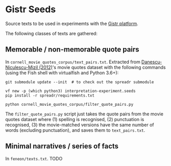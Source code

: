 Gistr Seeds
===========

Source texts to be used in experimemts with the [Gistr platform](https://github.com/interpretation-experiment/gistr-app/).

The following classes of texts are gathered:

Memorable / non-memorable quote pairs
-------------------------------------

In `cornell_movie_quotes_corpus/text_pairs.txt`. Extracted from [Danescu-Niculescu-Mizil (2012)](https://arxiv.org/abs/1203.6360)'s movie quotes dataset with the following commands (using the Fish shell with virtualfish and Python 3.6+):

```
git submodule update --init  # to check out the spreadr submodule

vf new -p (which python3) interpretation-experiment.seeds
pip install -r spreadr/requirements.txt

python cornell_movie_quotes_corpus/filter_quote_pairs.py
```

The `filter_quote_pairs.py` script just takes the quote pairs from the movie quotes dataset where (1) spelling is recognised, (2) punctuation is recognised, (3) the movie-matched versions have the same number of words (excluding punctuation), and saves them to `text_pairs.txt`.


Minimal narratives / series of facts
------------------------------------

In `feneon/texts.txt`. TODO
